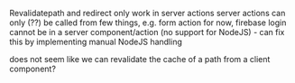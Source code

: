 Revalidatepath and redirect only work in server actions
server actions can only (??) be called from few things, e.g. form action
for now, firebase login cannot be in a server component/action (no support for NodeJS) - can fix this by implementing manual NodeJS handling

does not seem like we can revalidate the cache of a path from a client component?
